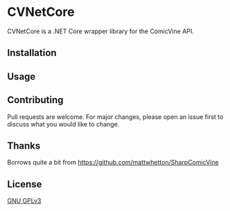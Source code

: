 # CVNetCore

CVNetCore is a .NET Core wrapper library for the ComicVine API.

## Installation

## Usage

## Contributing
Pull requests are welcome. For major changes, please open an issue first to discuss what you would like to change.

## Thanks
Borrows quite a bit from https://github.com/mattwhetton/SharpComicVine

## License
[GNU GPLv3](https://choosealicense.com/licenses/gpl-3.0/)